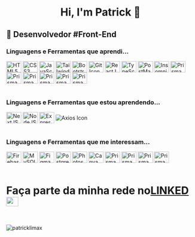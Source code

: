 <h1 align="center">
  Hi, I'm Patrick 👋
</h1>

<h2> 🔭 Desenvolvedor #Front-End </h2>

### Linguagens e Ferramentas que aprendi...
<div style="display: inline_block">
  <img align="center" alt="HTML5 Icon" height="30" width="40" src="https://cdn.jsdelivr.net/gh/devicons/devicon/icons/html5/html5-original.svg">
  <img align="center" alt="CSS3 Icon" height="30" width="40" src="https://cdn.jsdelivr.net/gh/devicons/devicon/icons/css3/css3-original.svg">
  <img align="center" alt="JavaScript Icon" height="30" width="40" src="https://cdn.jsdelivr.net/gh/devicons/devicon/icons/javascript/javascript-original.svg">
  <img align="center" alt="Tailwindcss Icon" height="30" width="40" src="https://cdn.jsdelivr.net/gh/devicons/devicon@latest/icons/tailwindcss/tailwindcss-original.svg" />
  <img align="center" alt="Bootstrap Icon" height="30" width="40" src="https://cdn.jsdelivr.net/gh/devicons/devicon/icons/bootstrap/bootstrap-original.svg">
  <img align="center" alt="Git Icon" height="30" width="40" src="https://cdn.jsdelivr.net/gh/devicons/devicon/icons/git/git-original.svg">
  <img align="center" alt="ReactJS Icon" height="30" width="40" src="https://cdn.jsdelivr.net/gh/devicons/devicon/icons/react/react-original.svg">
  <img align="center" alt="TypeScript Icon" height="30" width="40" src="https://cdn.jsdelivr.net/gh/devicons/devicon/icons/typescript/typescript-original.svg">
  <img align="center" alt="PostMan Icon" height="30" width="40" src="https://cdn.jsdelivr.net/gh/devicons/devicon@latest/icons/postman/postman-original.svg" />
  <img align="center" alt="Insomnia Icon" height="30" width="40" src="https://cdn.jsdelivr.net/gh/devicons/devicon@latest/icons/insomnia/insomnia-original.svg" />
  <img align="center" alt="Prisma Icon" height="30" width="40" src="https://cdn.jsdelivr.net/gh/devicons/devicon@latest/icons/prisma/prisma-original.svg" />
  <img align="center" alt="Prisma Icon" height="30" width="40" src="https://cdn.jsdelivr.net/gh/devicons/devicon@latest/icons/npm/npm-original-wordmark.svg" />
  <img align="center" alt="Prisma Icon" height="30" width="40" src="https://cdn.jsdelivr.net/gh/devicons/devicon@latest/icons/supabase/supabase-original.svg" />
  <img align="center" alt="Prisma Icon" height="30" width="40" src="https://cdn.jsdelivr.net/gh/devicons/devicon@latest/icons/vercel/vercel-original.svg" />
  <img align="center" alt="Prisma Icon" height="30" width="40" src="https://cdn.jsdelivr.net/gh/devicons/devicon@latest/icons/vitejs/vitejs-original.svg" />
  <img align="center" alt="Prisma Icon" height="30" width="40" src="https://cdn.jsdelivr.net/gh/devicons/devicon@latest/icons/vscode/vscode-original.svg" />
</div>
<br>

### Linguagens e Ferramentas que estou aprendendo...
<div style="display: inline_block">
  <img align="center" alt="NextJS Icon" height="30" width="40" src="https://cdn.jsdelivr.net/gh/devicons/devicon/icons/nextjs/nextjs-original.svg">
  <img align="center" alt="NodeJS Icon" height="30" width="40" src="https://cdn.jsdelivr.net/gh/devicons/devicon/icons/nodejs/nodejs-original.svg">
  <img align="center" alt="Express Icon" height="30" width="40" src="https://cdn.jsdelivr.net/gh/devicons/devicon@latest/icons/express/express-original.svg" />
  <img  align="center" alt="Axios Icon" src="https://cdn.jsdelivr.net/gh/devicons/devicon@latest/icons/axios/axios-plain.svg" />
</div>
<br>

### Linguagens e Ferramentas que me interessam...
<div style="display: inline_block">
  <img align="center" alt="Firebase Icon" height="30" width="40" src="https://cdn.jsdelivr.net/gh/devicons/devicon/icons/firebase/firebase-plain.svg">
  <img align="center" alt="MySQL Icon" height="30" width="40" src="https://cdn.jsdelivr.net/gh/devicons/devicon/icons/mysql/mysql-original.svg">
  <img align="center" alt="Figma Icon" height="30" width="40" src="https://cdn.jsdelivr.net/gh/devicons/devicon/icons/figma/figma-original.svg">
  <img align="center" alt="PostgresSQL Icon" height="30" width="40" src="https://cdn.jsdelivr.net/gh/devicons/devicon@latest/icons/postgresql/postgresql-original.svg">
  <img align="center" alt="Photoshop Icon" height="30" width="40" src="https://cdn.jsdelivr.net/gh/devicons/devicon/icons/photoshop/photoshop-plain.svg">
  <img align="center" alt="Canva Icon" height="30" width="40" src="https://cdn.jsdelivr.net/gh/devicons/devicon/icons/canva/canva-original.svg">
  <img align="center" alt="Prisma Icon" height="30" width="40" src="https://cdn.jsdelivr.net/gh/devicons/devicon@latest/icons/jest/jest-plain.svg" />
  <img align="center" alt="Prisma Icon" height="30" width="40" src="https://cdn.jsdelivr.net/gh/devicons/devicon@latest/icons/neo4j/neo4j-original.svg" />
 <img align="center" alt="Prisma Icon" height="30" width="40" src="https://cdn.jsdelivr.net/gh/devicons/devicon@latest/icons/sequelize/sequelize-original.svg" />
 <img align="center" alt="Prisma Icon" height="30" width="40" src="https://cdn.jsdelivr.net/gh/devicons/devicon@latest/icons/amazonwebservices/amazonwebservices-original-wordmark.svg" />
</div>
<br>

<h1>
    Faça parte da minha rede no<a href="https://linkedin.com/in/patricklimax" target="blank">LINKED<img align="center" src="https://raw.githubusercontent.com/rahuldkjain/github-profile-readme-generator/master/src/images/icons/Social/linked-in-alt.svg" alt="patricklimax" height="25" width="32" /></a>
</h1>
 <br>
<p><img src="https://github-readme-stats.vercel.app/api/top-langs?username=patricklimax&show_icons=true&locale=en&layout=compact" alt="patricklimax" /></p>
